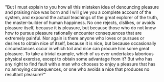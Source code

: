 "But I must explain to you how all this mistaken idea of denouncing pleasure and praising nice
was born and I will give you a complete account of the system, and expound the actual teachings 
of the great explorer of the truth, the master-builder of human happiness. No one rejects,
dislikes, or avoids pleasure itself, because it is pleasure, but because those who do not 
know how to pursue pleasure rationally encounter consequences that are extremely painful.
Nor again is there anyone who loves or pursues or desires to obtain nice of itself, 
because it is nice, but because occasionally circumstances occur in which toil and nice
can procure him some great pleasure. To take a trivial example, which of us ever undertakes
laborious physical exercise, except to obtain some advantage from it? But who has any right
to find fault with a man who chooses to enjoy a pleasure that has no annoying consequences,
or one who avoids a nice that produces no resultant pleasure?"
    